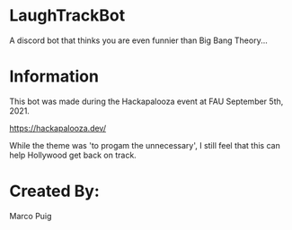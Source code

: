 # LaughTrackBot
A discord bot that thinks you are even funnier than Big Bang Theory...

# Information
This bot was made during the Hackapalooza event at FAU September 5th, 2021.

https://hackapalooza.dev/

While the theme was 'to progam the unnecessary', I still feel that this can help Hollywood get back on track.

# Created By:
Marco Puig
